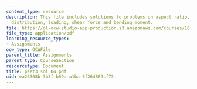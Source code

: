 ```yaml
---
content_type: resource
description: This file includes solutions to problems on aspect ratio, circulation
  distribution, loading, shear force and bending moment.
file: https://ol-ocw-studio-app-production.s3.amazonaws.com/courses/16-01-unified-engineering-i-ii-iii-iv-fall-2005-spring-2006/ea26368b3b3fb59aa1ba6f264869cf73_pset3_sol_04.pdf
file_type: application/pdf
learning_resource_types:
- Assignments
ocw_type: OCWFile
parent_title: Assignments
parent_type: CourseSection
resourcetype: Document
title: pset3_sol_04.pdf
uid: ea26368b-3b3f-b59a-a1ba-6f264869cf73
---
```

